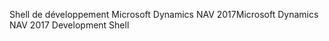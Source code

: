 <span data-ttu-id="5d5be-101">Shell de développement Microsoft Dynamics NAV 2017</span><span class="sxs-lookup"><span data-stu-id="5d5be-101">Microsoft Dynamics NAV 2017 Development Shell</span></span>